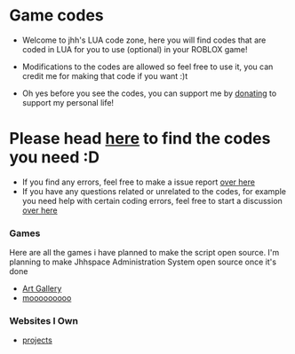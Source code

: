 # Game codes

- Welcome to jhh's LUA code zone, here you will find codes that are coded in LUA for you to use (optional) in your ROBLOX game!
- Modifications to the codes are allowed so feel free to use it, you can credit me for making that code if you want :)t

- Oh yes before you see the codes, you can support me by [donating](http://mcdono.jhhspace.xyz/) to support my personal life!

# **Please head __[here](https://github.com/jhhspace/Art-Gallery/tree/main/Codes)__ to find the codes you need :D**
- If you find any errors, feel free to make a issue report [over here](https://github.com/jhhspace/Art-Gallery/issues)
- If you have any questions related or unrelated to the codes, for example you need help with certain coding errors, feel free to start a discussion [over here](https://github.com/jhhspace/Art-Gallery/discussions/categories/questions-issues)

### Games
Here are all the games i have planned to make the script open source. I'm planning to make Jhhspace Administration System open source once it's done
- [Art Gallery](https://www.roblox.com/games/7522448742/Art-Gallery)
- [mooooooooo](https://www.roblox.com/games/11770365105/mooooooooo)

### Websites I Own
- [projects](https://project.jhhspace.com)
